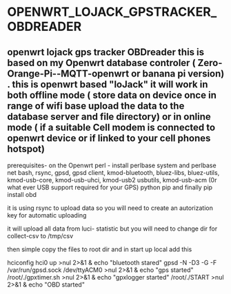 # OPENWRT_LOJACK_GPSTRACKER_OBDREADER

openwrt  lojack gps tracker OBDreader
this is based on my Openwrt database controler ( Zero-Orange-Pi--MQTT-openwrt or banana pi version) . this is openwrt based "loJack"  it will work in both offline mode 
( store data on device  once in range of  wifi base upload the data to  the database server and  file directory)
or in online mode ( if a suitable Cell modem is connected to openwrt device or if linked to your cell phones hotspot)
-
prerequisites- on the  Openwrt
perl - install perlbase system and perlbase net
bash, rsync, gpsd, gpsd client, kmod-bluetooth, bluez-libs, bluez-utils, kmod-usb-core, kmod-usb-uhci, kmod-usb2 usbutils, 
kmod-usb-acm (0r what ever USB support required for your GPS)
python pip
and finally  pip install obd

it is using rsync to upload data  so you will need to create an autorization key for automatic uploading

it will upload all data  from luci- statistic  but you will need to change dir for collect-csv to /tmp/csv

then simple copy the files to  root dir
 and  in start up local add this
 
 hciconfig hci0 up >nul 2>&1 & echo "bluetooth stared"
gpsd -N -D3 -G -F /var/run/gpsd.sock /dev/ttyACM0 >nul 2>&1 & echo "gps started"
/root/./gpxtimer.sh >nul 2>&1 & echo "gpxlogger started"
/root/./START >nul 2>&1 & echo "OBD started"
